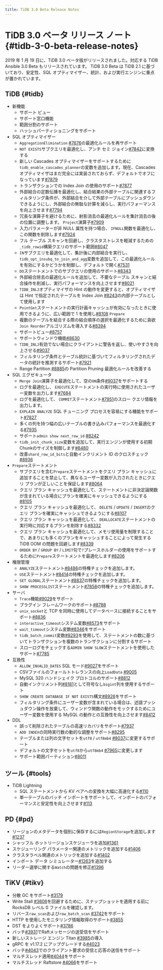 ```yaml
---
title: TiDB 3.0 Beta Release Notes
---
```


# TiDB 3.0 ベータ リリース ノート {#tidb-3-0-beta-release-notes}

2019 年 1 月 19 日に、TiDB 3.0 ベータ版がリリースされました。対応する TiDB Ansible 3.0 Beta もリリースされています。 TiDB 3.0 Beta は TiDB 2.1 に基づいており、安定性、SQL オプティマイザー、統計、および実行エンジンに重点が置かれています。

## TiDB {#tidb}

-   新機能
    -   サポート ビュー
    -   サポート窓口機能
    -   範囲分割のサポート
    -   ハッシュパーティショニングをサポート
-   SQL オプティマイザー
    -   `AggregationElimination` [#7676](https://github.com/pingcap/tidb/pull/7676)の最適化ルールを再サポート
    -   `NOT EXISTS`サブクエリを最適化し、アンチ セミ ジョイン[#7842](https://github.com/pingcap/tidb/pull/7842)に変換する
    -   新しい Cascades オプティマイザーをサポートするために`tidb_enable_cascades_planner`の変数を追加します。現在、Cascades オプティマイザはまだ完全には実装されておらず、デフォルトでオフになっています[#7879](https://github.com/pingcap/tidb/pull/7879)
    -   トランザクションでの Index Join の使用のサポート[#7877](https://github.com/pingcap/tidb/pull/7877)
    -   外部結合の定数伝播を最適化し、結合結果の外部テーブルに関連するフィルタリング条件が、外部結合を介して外部テーブルにプッシュダウンできるようにし、外部結合の無駄な計算を減らし、実行パフォーマンスを向上させます[#7794](https://github.com/pingcap/tidb/pull/7794)
    -   冗長な演算子を避けるために、射影消去の最適化ルールを集計消去の後の位置に調整します。 `Project`演算子[#7909](https://github.com/pingcap/tidb/pull/7909)
    -   入力パラメーターが非 NULL 属性を持つ場合、 `IFNULL`関数を最適化し、この関数を削除します[#7924](https://github.com/pingcap/tidb/pull/7924)
    -   フル テーブル スキャンを回避し、クラスタストレスを軽減するための`_tidb_rowid`構築クエリのサポート範囲[#8047](https://github.com/pingcap/tidb/pull/8047)
    -   `IN`サブクエリを最適化して、集計後に内部結合を実行し、 `tidb_opt_insubq_to_join_and_agg`変数を追加して、この最適化ルールを有効にするかどうかを制御し、デフォルトで開く[#7531](https://github.com/pingcap/tidb/pull/7531)
    -   `DO`ステートメントでのサブクエリの使用のサポート[#8343](https://github.com/pingcap/tidb/pull/8343)
    -   外部結合除去の最適化ルールを追加して、不要なテーブル スキャンと結合操作を削減し、実行パフォーマンスを向上させます[#8021](https://github.com/pingcap/tidb/pull/8021)
    -   `TIDB_INLJ`オプティマイザの Hint の動作を変更すると、オプティマイザは Hint で指定されたテーブルを Index Join [#8243](https://github.com/pingcap/tidb/pull/8243)の内部テーブルとして使用します
    -   `PointGet`ステートメントの実行計画キャッシュが有効になったときに使用できるように、広い範囲で 1 を使用し[#8108](https://github.com/pingcap/tidb/pull/8108) `Prepare`
    -   複数のテーブルを結合する際の結合順序の選択を最適化するために貪欲`Join Reorder`アルゴリズムを導入する[#8394](https://github.com/pingcap/tidb/pull/8394)
    -   サポートビュー[#8757](https://github.com/pingcap/tidb/pull/8757)
    -   サポートウィンドウ機能[#8630](https://github.com/pingcap/tidb/pull/8630)
    -   `TIDB_INLJ`有効でない場合にクライアントに警告を返し、使いやすさを向上させる[#9037](https://github.com/pingcap/tidb/pull/9037)
    -   フィルタリング条件とテーブル統計に基づいてフィルタリングされたデータの統計を推測するサポート[#7921](https://github.com/pingcap/tidb/pull/7921)
    -   Range Partition [#8885](https://github.com/pingcap/tidb/pull/8885)の Partition Pruning 最適化ルールを改善する
-   SQL エグゼキュータ
    -   `Merge Join`演算子を最適化して、空の`ON`条件[#9037](https://github.com/pingcap/tidb/pull/9037)をサポートする
    -   ログを最適化し、 `EXECUTE`ステートメントの実行時に使用されたユーザー変数を出力します[#7684](https://github.com/pingcap/tidb/pull/7684)
    -   ログを最適化して、 `COMMIT`ステートメント[#7951](https://github.com/pingcap/tidb/pull/7951)のスロー クエリ情報を出力します。
    -   `EXPLAIN ANALYZE` SQL チューニング プロセスを容易にする機能をサポート[#7827](https://github.com/pingcap/tidb/pull/7827)
    -   多くの列を持つ幅の広いテーブルの書き込みパフォーマンスを最適化する[#7935](https://github.com/pingcap/tidb/pull/7935)
    -   サポート`admin show next_row_id` [#8242](https://github.com/pingcap/tidb/pull/8242)
    -   `tidb_init_chunk_size`変数を追加して、実行エンジンが使用する初期Chunkのサイズを制御します[#8480](https://github.com/pingcap/tidb/pull/8480)
    -   改善`shard_row_id_bits`と自動インクリメント ID のクロスチェック[#8936](https://github.com/pingcap/tidb/pull/8936)
-   `Prepare`ステートメント
    -   サブクエリを含む`Prepare`ステートメントをクエリ プラン キャッシュに追加することを禁止して、異なるユーザー変数が入力されたときにクエリ プランが正しいことを保証します[#8064](https://github.com/pingcap/tidb/pull/8064)
    -   クエリ プラン キャッシュを最適化して、ステートメントに非決定論関数が含まれている場合にプランを確実にキャッシュできるようにする[#8105](https://github.com/pingcap/tidb/pull/8105)
    -   クエリ プラン キャッシュを最適化して、 `DELETE` / `UPDATE` / `INSERT`のクエリ プランを確実にキャッシュできるようにする[#8107](https://github.com/pingcap/tidb/pull/8107)
    -   クエリ プラン キャッシュを最適化して、 `DEALLOCATE`ステートメントの実行時に対応するプランを削除する[#8332](https://github.com/pingcap/tidb/pull/8332)
    -   クエリ プラン キャッシュを最適化して、メモリ使用量を制限することで、あまりにも多くのプランをキャッシュすることによって発生する TiDB OOM の問題を回避します[#8339](https://github.com/pingcap/tidb/pull/8339)
    -   `ORDER BY` / `GROUP BY` / `LIMIT`句で`?`プレースホルダーの使用をサポートするために`Prepare`ステートメントを最適化します[#8206](https://github.com/pingcap/tidb/pull/8206)
-   権限管理
    -   `ANALYZE`ステートメント[#8486](https://github.com/pingcap/tidb/pull/8486)の特権チェックを追加します。
    -   `USE`ステートメント[#8414](https://github.com/pingcap/tidb/pull/8418)の特権チェックを追加します。
    -   `SET GLOBAL`ステートメント[#8837](https://github.com/pingcap/tidb/pull/8837)の特権チェックを追加します。
    -   `SHOW PROCESSLIST`ステートメント[#7858](https://github.com/pingcap/tidb/pull/7858)の特権チェックを追加します。
-   サーバ
    -   `Trace`機能[#9029](https://github.com/pingcap/tidb/pull/9029)をサポート
    -   プラグイン フレームワークのサポート[#8788](https://github.com/pingcap/tidb/pull/8788)
    -   `unix_socket`と TCP を同時に使用してデータベースに接続することをサポート[#8836](https://github.com/pingcap/tidb/pull/8836)
    -   `interactive_timeout`システム変数[#8573](https://github.com/pingcap/tidb/pull/8573)をサポート
    -   `wait_timeout`システム変数[#8346](https://github.com/pingcap/tidb/pull/8346)をサポート
    -   `tidb_batch_commit`変数[#8293](https://github.com/pingcap/tidb/pull/8293)を使用して、ステートメントの数に基づいてトランザクションを複数のトランザクションに分割するサポート
    -   スローログをチェックする`ADMIN SHOW SLOW`ステートメントを使用したサポート[#7785](https://github.com/pingcap/tidb/pull/7785)
-   互換性
    -   `ALLOW_INVALID_DATES` SQL モード[#9027](https://github.com/pingcap/tidb/pull/9027)をサポート
    -   CSVファイルのフォールトトレランスの向上`LoadData` [#9005](https://github.com/pingcap/tidb/pull/9005)
    -   MySQL 320 ハンドシェイク プロトコルのサポート[#8812](https://github.com/pingcap/tidb/pull/8812)
    -   自動インクリメント列[#8181](https://github.com/pingcap/tidb/pull/8181)として符号なし`bigint`列を使用するサポート
    -   `SHOW CREATE DATABASE IF NOT EXISTS`構文[#8926](https://github.com/pingcap/tidb/pull/8926)をサポート
    -   フィルタリング条件にユーザー変数が含まれている場合は、述語プッシュダウン操作を放棄して、ウィンドウ関数の動作をモックするためにユーザー変数を使用する MySQL の動作との互換性を向上させます[#8412](https://github.com/pingcap/tidb/pull/8412)
-   DDL
    -   誤って削除されたテーブルの高速リカバリをサポート[#7937](https://github.com/pingcap/tidb/pull/7937)
    -   `ADD INDEX`の同時実行数の動的な調整をサポート[#8295](https://github.com/pingcap/tidb/pull/8295)
    -   テーブルまたは列の文字セットを`utf8` / `utf8mb4` [#8037](https://github.com/pingcap/tidb/pull/8037)に変更するサポート
    -   デフォルトの文字セットを`utf8`から`utf8mb4` [#7965](https://github.com/pingcap/tidb/pull/7965)に変更します
    -   サポート範囲パーティション[#8011](https://github.com/pingcap/tidb/pull/8011)

## ツール {#tools}

-   TiDB Lightning
    -   SQL ステートメントから KV ペアへの変換を大幅に高速化する[#110](https://github.com/pingcap/tidb-lightning/pull/110)
    -   単一テーブルのバッチ インポートをサポートして、インポートのパフォーマンスと安定性を向上させます[#113](https://github.com/pingcap/tidb-lightning/pull/113)

## PD {#pd}

-   リージョンのメタデータを個別に保存するには`RegionStorage`を追加します[#1237](https://github.com/pingcap/pd/pull/1237)
-   シャッフル ホットリージョンスケジューラを追加[#1361](https://github.com/pingcap/pd/pull/1361)
-   スケジューリング パラメーター関連のメトリックを追加する[#1406](https://github.com/pingcap/pd/pull/1406)
-   クラスタラベル関連のメトリックを追加する[#1402](https://github.com/pingcap/pd/pull/1402)
-   インポート データ シミュレーター[#1263](https://github.com/pingcap/pd/pull/1263)を追加する
-   リーダー選挙に関する`Watch`の問題を修正[#1396](https://github.com/pingcap/pd/pull/1396)

## TiKV {#tikv}

-   分散 GC をサポート[#3179](https://github.com/tikv/tikv/pull/3179)
-   Write Stall [#3606](https://github.com/tikv/tikv/pull/3606)を回避するために、スナップショットを適用する前に RocksDB レベル 0 ファイルを確認します。
-   リバース`raw_scan`および`raw_batch_scan` [#3742](https://github.com/tikv/tikv/pull/3724)をサポート
-   HTTP を使用したモニタリング情報取得のサポート[#3855](https://github.com/tikv/tikv/pull/3855)
-   DST をよりよくサポート[#3786](https://github.com/tikv/tikv/pull/3786)
-   バッチ[#3931](https://github.com/tikv/tikv/pull/3913)でRaftメッセージの送受信をサポート
-   新しいストレージ エンジン Titan [#3985](https://github.com/tikv/tikv/pull/3985)の導入
-   gRPC を v1.17.2 にアップグレードする[#4023](https://github.com/tikv/tikv/pull/4023)
-   バッチ[#4043](https://github.com/tikv/tikv/pull/4043)でのクライアント要求の受信と応答の送信をサポート
-   マルチスレッド適用[#4044](https://github.com/tikv/tikv/pull/4044)をサポート
-   マルチスレッド Raftstore [#4066](https://github.com/tikv/tikv/pull/4066)をサポート
